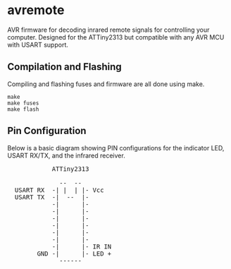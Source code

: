 avremote
========

AVR firmware for decoding inrared remote signals for controlling your computer. Designed for the ATTiny2313 but compatible with any AVR MCU with USART support.

Compilation and Flashing
--------

Compiling and flashing fuses and firmware are all done using make.

    make 
    make fuses
    make flash
    



Pin Configuration
--------

Below is a basic diagram showing PIN configurations for the indicator LED, USART RX/TX, and the infrared receiver.

<pre>
            ATTiny2313 

              --  --
  USART RX  -| |  | |- Vcc
  USART TX  -|  --  |-
            -|      |-
            -|      |-
            -|      |-
            -|      |-
            -|      |-
            -|      |-
            -|      |- IR IN
        GND -|      |- LED + 
              ------
</pre>
